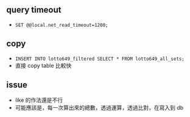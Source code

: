 ## query timeout

- `SET @@local.net_read_timeout=1200;`

## copy
- `INSERT INTO lotto649_filtered SELECT * FROM lotto649_all_sets;`
- 直接 copy table 比較快

## issue

- like 的作法還是不行
- 可能應該是，每一次算出來的總數，透過運算，透過比對，在寫入到 db